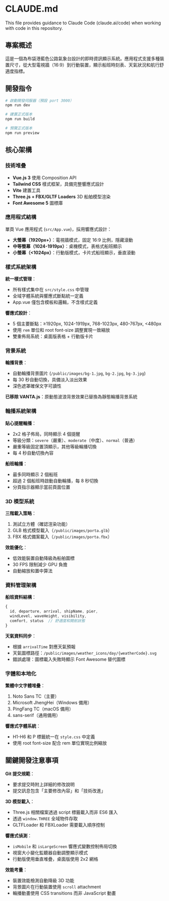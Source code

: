 # CLAUDE.md

This file provides guidance to Claude Code (claude.ai/code) when working with code in this repository.

## 專案概述

這是一個為布袋港藍色公路氣象台設計的即時資訊顯示系統。應用程式支援多種裝置尺寸，從大型電視牆（16:9）到行動裝置，顯示船班時刻表、天氣狀況和航行舒適度指標。

## 開發指令

```bash
# 啟動開發伺服器（預設 port 3000）
npm run dev

# 建置正式版本
npm run build

# 預覽正式版本
npm run preview
```

## 核心架構

### 技術堆疊

- **Vue.js 3** 使用 Composition API
- **Tailwind CSS** 樣式框架，具備完整響應式設計
- **Vite** 建置工具
- **Three.js + FBX/GLTF Loaders** 3D 船舶模型渲染
- **Font Awesome 5** 圖標庫

### 應用程式結構

單頁 Vue 應用程式 (`src/App.vue`)，採用響應式設計：
- **大螢幕（1920px+）**：電視牆模式，固定 16:9 比例，隱藏滾動
- **中等螢幕（1024-1919px）**：桌機模式，表格式船班顯示
- **小螢幕（<1024px）**：行動版模式，卡片式船班顯示，垂直滾動

### 樣式系統架構

**統一樣式管理**：
- 所有樣式集中在 `src/style.css` 中管理
- 全域字體系統與響應式斷點統一定義
- App.vue 僅包含模板和邏輯，不含樣式定義

**響應式設計**：
- 5 個主要斷點：≥1920px, 1024-1919px, 768-1023px, 480-767px, <480px
- 使用 `rem` 單位和 root font-size 調整實現一致縮放
- 雙重佈局系統：桌面版表格 + 行動版卡片

### 背景系統

**輪播背景**：
- 自動輪播背景圖片 (`/public/images/bg-1.jpg`, `bg-2.jpg`, `bg-3.jpg`)
- 每 30 秒自動切換，具備淡入淡出效果
- 深色遮罩確保文字可讀性

**已移除 VANTA.js**：原動態波浪背景效果已替換為靜態輪播背景系統

### 輪播系統架構

**貼心提醒輪播**：
- 2x2 格子佈局，同時顯示 4 個提醒
- 等級分類：`severe`（嚴重）、`moderate`（中度）、`normal`（普通）
- 嚴重等級固定置頂顯示，其他等級輪播切換
- 每 4 秒自動切換內容

**船班輪播**：
- 最多同時顯示 2 個船班
- 超過 2 個船班時啟動自動輪播，每 8 秒切換
- 分頁指示器顯示當前頁面位置

### 3D 模型系統

**三階載入策略**：
1. 測試立方體（確認渲染功能）
2. GLB 格式模型載入（`/public/images/porta.glb`）
3. FBX 格式備案載入（`/public/images/porta.fbx`）

**效能優化**：
- 低效能裝置自動降級為船舶圖標
- 30 FPS 限制減少 GPU 負擔
- 自動縮放和置中算法

### 資料管理架構

**船班資料結構**：
```javascript
{
  id, departure, arrival, shipName, pier,
  windLevel, waveHeight, visibility,
  comfort, status  // 舒適度和開航狀態
}
```

**天氣資料同步**：
- 根據 `arrivalTime` 對應天氣預報
- 天氣圖標路徑：`/public/images/weather_icons/day/{weatherCode}.svg`
- 錯誤處理：圖標載入失敗時顯示 Font Awesome 替代圖標

### 字體和本地化

**繁體中文字體堆疊**：
1. Noto Sans TC（主要）
2. Microsoft JhengHei（Windows 備用）
3. PingFang TC（macOS 備用）
4. sans-serif（通用備用）

**響應式字體系統**：
- H1-H6 和 P 標籤統一在 `style.css` 中定義
- 使用 root font-size 配合 rem 單位實現比例縮放

## 關鍵開發注意事項

**Git 提交規範**：
- 要求提交時附上詳細的修改說明
- 提交訊息包含「主要修改內容」和「技術改進」

**3D 模型載入**：
- Three.js 相關檔案透過 script 標籤載入而非 ES6 匯入
- 透過 `window.THREE` 全域物件存取
- GLTFLoader 和 FBXLoader 需要載入順序控制

**響應式偵測**：
- `isMobile` 和 `isLargeScreen` 響應式變數控制佈局切換
- 視窗大小變化監聽器自動調整顯示模式
- 行動版使用垂直堆疊，桌面版使用 2x2 網格

**效能考量**：
- 裝置效能檢測自動降級 3D 功能
- 背景圖片在行動裝置使用 `scroll` attachment
- 輪播動畫使用 CSS transitions 而非 JavaScript 動畫
